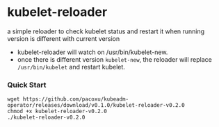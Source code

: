 # kubelet-reloader
a simple reloader to check kubelet status and restart it when running version is different with current version

- kubelet-reloader will watch on /usr/bin/kubelet-new.
- once there is different version `kubelet-new`, the reloader will replace `/usr/bin/kubelet` and restart kubelet.

### Quick Start

```
wget https://github.com/pacoxu/kubeadm-operator/releases/download/v0.1.0/kubelet-reloader-v0.2.0
chmod +x kubelet-reloader-v0.2.0
./kubelet-reloader-v0.2.0
```
